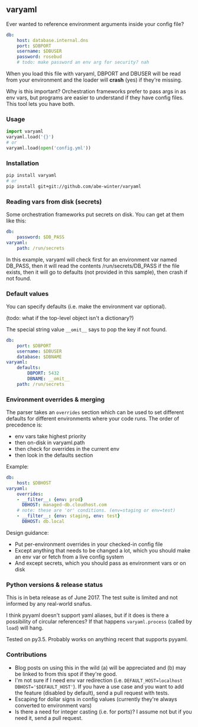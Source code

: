## varyaml

Ever wanted to reference environment arguments inside your config file?

```yaml
db:
    host: database.internal.dns
    port: $DBPORT
    username: $DBUSER
    password: rosebud
    # todo: make password an env arg for security? nah
```

When you load this file with varyaml, DBPORT and DBUSER will be read from your environment and the loader will **crash** (yes) if they're missing.

Why is this important? Orchestration frameworks prefer to pass args in as env vars, but programs are easier to understand if they have config files. This tool lets you have both.

### Usage

```python
import varyaml
varyaml.load('{}')
# or
varyaml.load(open('config.yml'))
```

### Installation

```bash
pip install varyaml
# or
pip install git+git://github.com/abe-winter/varyaml
```

### Reading vars from disk (secrets)

Some orchestration frameworks put secrets on disk. You can get at them like this:

```yaml
db:
    password: $DB_PASS
varyaml:
    path: /run/secrets
```

In this example, varyaml will check first for an environment var named DB_PASS, then it will read the contents /run/secrets/DB_PASS if the file exists, then it will go to defaults (not provided in this sample), then crash if not found.

### Default values

You can specify defaults (i.e. make the environment var optional).

(todo: what if the top-level object isn't a dictionary?)

The special string value `__omit__` says to pop the key if not found.

```yaml
db:
    port: $DBPORT
    username: $DBUSER
    database: $DBNAME
varyaml:
    defaults:
        DBPORT: 5432
        DBNAME: __omit__
    path: /run/secrets
```

### Environment overrides & merging

The parser takes an `overrides` section which can be used to set different defaults for different environments where your code runs. The order of precedence is:

* env vars take highest priority
* then on-disk in varyaml.path
* then check for overrides in the current env
* then look in the defaults section

Example:

```yaml
db:
    host: $DBHOST
varyaml:
    overrides:
    - __filter__: {env: prod}
      DBHOST: managed-db.cloudhost.com
    # note: these are 'or' conditions. (env=staging or env=test)
    - __filter__: {env: staging, env: test}
      DBHOST: db.local
```

Design guidance:

* Put per-environment overrides in your checked-in config file
* Except anything that needs to be changed a lot, which you should make an env var or fetch from a live config system
* And except secrets, which you should pass as environment vars or on disk

### Python versions & release status

This is in beta release as of June 2017. The test suite is limited and not informed by any real-world snafus.

I think pyyaml doesn't support yaml aliases, but if it does is there a possibility of circular references? If that happens `varyaml.process` (called by `load`) will hang.

Tested on py3.5. Probably works on anything recent that supports pyyaml.

### Contributions

* Blog posts on using this in the wild (a) will be appreciated and (b) may be linked to from this spot if they're good.
* I'm not sure if I need env var redirection (i.e. `DEFAULT_HOST=localhost DBHOST='$DEFAULT_HOST'`). If you have a use case and you want to add the feature (disabled by default), send a pull request with tests.
* Escaping for dollar signs in config values (currently they're always converted to environment vars)
* Is there a need for integer casting (i.e. for ports)? I assume not but if you need it, send a pull request.
